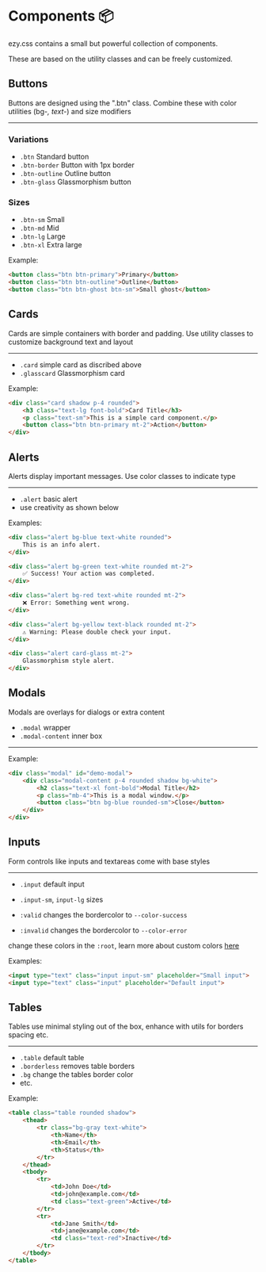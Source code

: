 # Components 📦

ezy.css contains a small but powerful collection of components.

These are based on the utility classes and can be freely customized.


## Buttons

Buttons are designed using the ".btn" class. Combine these with color utilities (bg-*, text-*) and size modifiers

---

### Variations
- `.btn` Standard button
- `.btn-border` Button with 1px border
- `.btn-outline` Outline button
- `.btn-glass` Glassmorphism button

### Sizes
- `.btn-sm` Small
- `.btn-md` Mid
- `.btn-lg` Large
- `.btn-xl` Extra large

Example:

```html
<button class="btn btn-primary">Primary</button>
<button class="btn btn-outline">Outline</button>
<button class="btn btn-ghost btn-sm">Small ghost</button>
```

## Cards

Cards are simple containers with border and padding. Use utility classes to customize background text and layout

---

- `.card` simple card as discribed above
- `.glasscard` Glassmorphism card

Example:

```html
<div class="card shadow p-4 rounded">
    <h3 class="text-lg font-bold">Card Title</h3>
    <p class="text-sm">This is a simple card component.</p>
    <button class="btn btn-primary mt-2">Action</button>
</div>
```

## Alerts

Alerts display important messages. Use color classes to indicate type

---

- `.alert` basic alert
- use creativity as shown below

Examples:

```html
<div class="alert bg-blue text-white rounded">
    This is an info alert.
</div>

<div class="alert bg-green text-white rounded mt-2">
    ✅ Success! Your action was completed.
</div>

<div class="alert bg-red text-white rounded mt-2">
    ❌ Error: Something went wrong.
</div>

<div class="alert bg-yellow text-black rounded mt-2">
    ⚠️ Warning: Please double check your input.
</div>

<div class="alert card-glass mt-2">
    Glassmorphism style alert.
</div>
```

## Modals

Modals are overlays for dialogs or extra content
- `.modal` wrapper
- `.modal-content` inner box
---

Example:

```html
<div class="modal" id="demo-modal">
    <div class="modal-content p-4 rounded shadow bg-white">
        <h2 class="text-xl font-bold">Modal Title</h2>
        <p class="mb-4">This is a modal window.</p>
        <button class="btn bg-blue rounded-sm">Close</button>
    </div>
</div>
```

## Inputs

Form controls like inputs and textareas come with base styles

---

- `.input` default input
- `.input-sm`, `input-lg` sizes


- `:valid` changes the bordercolor to `--color-success`
- `:invalid` changes the bordercolor to `--color-error`

change these colors in the `:root`, learn more about custom colors [here](colors.md?id=custom)

Examples:

```html
<input type="text" class="input input-sm" placeholder="Small input">
<input type="text" class="input" placeholder="Default input">
```

## Tables

Tables use minimal styling out of the box, enhance with utils for borders spacing etc.

---

- `.table` default table
- `.borderless` removes table borders
- `.bg` change the tables border color
- etc.

Example:

```html
<table class="table rounded shadow">
    <thead>
        <tr class="bg-gray text-white">
            <th>Name</th>
            <th>Email</th>
            <th>Status</th>
        </tr>
    </thead>
    <tbody>
        <tr>
            <td>John Doe</td>
            <td>john@example.com</td>
            <td class="text-green">Active</td>
        </tr>
        <tr>
            <td>Jane Smith</td>
            <td>jane@example.com</td>
            <td class="text-red">Inactive</td>
        </tr>
    </tbody>
</table>
```